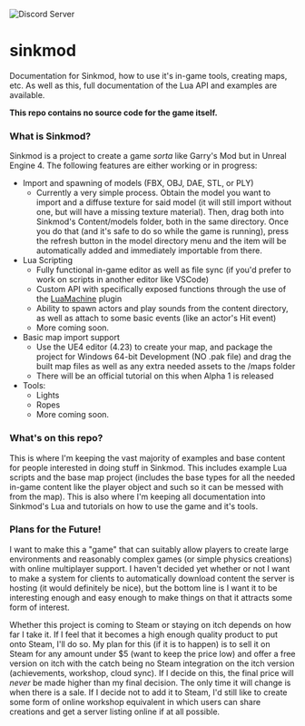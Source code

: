 ![Discord Server](https://img.shields.io/discord/668791291240513536?label=Discord%20Server)

# sinkmod

Documentation for Sinkmod, how to use it's in-game tools, creating maps, etc. As well as this, full documentation of the Lua API and examples are available.

**This repo contains no source code for the game itself.**

### What is Sinkmod?

Sinkmod is a project to create a game *sorta* like Garry's Mod but in Unreal Engine 4. The following features are either working or in progress:

- Import and spawning of models (FBX, OBJ, DAE, STL, or PLY)
  - Currently a very simple process. Obtain the model you want to import and a diffuse texture for said model (it will still import without one, but will have a missing texture material). Then, drag both into Sinkmod's Content/models folder, both in the same directory. Once you do that (and it's safe to do so while the game is running), press the refresh button in the model directory menu and the item will be automatically added and immediately importable from there.
- Lua Scripting
  - Fully functional in-game editor as well as file sync (if you'd prefer to work on scripts in another editor like VSCode)
  - Custom API with specifically exposed functions through the use of the [LuaMachine](https://github.com/rdeioris/LuaMachine) plugin
  - Ability to spawn actors and play sounds from the content directory, as well as attach to some basic events (like an actor's Hit event)
  - More coming soon.
- Basic map import support
  - Use the UE4 editor (4.23) to create your map, and package the project for Windows 64-bit Development (NO .pak file) and drag the built map files as well as any extra needed assets to the /maps folder
  - There will be an official tutorial on this when Alpha 1 is released
- Tools:
  - Lights
  - Ropes
  - More coming soon.
  
### What's on this repo?

This is where I'm keeping the vast majority of examples and base content for people interested in doing stuff in Sinkmod. This includes example Lua scripts and the base map project (includes the base types for all the needed in-game content like the player object and such so it can be messed with from the map). This is also where I'm keeping all documentation into Sinkmod's Lua and tutorials on how to use the game and it's tools.

### Plans for the Future!

I want to make this a "game" that can suitably allow players to create large environments and reasonably complex games (or simple physics creations) with online multiplayer support. I haven't decided yet whether or not I want to make a system for clients to automatically download content the server is hosting (it would definitely be nice), but the bottom line is I want it to be interesting enough and easy enough to make things on that it attracts some form of interest.

Whether this project is coming to Steam or staying on itch depends on how far I take it. If I feel that it becomes a high enough quality product to put onto Steam, I'll do so. My plan for this (if it is to happen) is to sell it on Steam for any amount under $5 (want to keep the price low) and offer a free version on itch with the catch being no Steam integration on the itch version (achievements, workshop, cloud sync). If I decide on this, the final price will *never* be made higher than my final decision. The only time it will change is when there is a sale.
If I decide not to add it to Steam, I'd still like to create some form of online workshop equivalent in which users can share creations and get a server listing online if at all possible.
